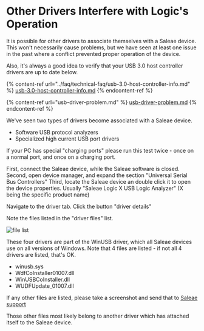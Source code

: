 # Other Drivers Interfere with Logic's Operation

It is possible for other drivers to associate themselves with a Saleae device. This won't necessarily cause problems, but we have seen at least one issue in the past where a conflict prevented proper operation of the device.

Also, it's always a good idea to verify that your USB 3.0 host controller drivers are up to date below.

{% content-ref url="../faq/technical-faq/usb-3.0-host-controller-info.md" %}
[usb-3.0-host-controller-info.md](../faq/technical-faq/usb-3.0-host-controller-info.md)
{% endcontent-ref %}

{% content-ref url="usb-driver-problem.md" %}
[usb-driver-problem.md](usb-driver-problem.md)
{% endcontent-ref %}

We've seen two types of drivers become associated with a Saleae device.

* Software USB protocol analyzers
* Specialized high current USB port drivers

If your PC has special "charging ports" please run this test twice - once on a normal port, and once on a charging port.

First, connect the Saleae device, while the Saleae software is closed. Second, open device manager, and expand the section "Universal Serial Bus Controllers" Third, locate the Saleae device an double click it to open the device properties. Usually "Saleae Logic X USB Logic Analyzer" (X being the specific product name)

Navigate to the driver tab. Click the button "driver details"

Note the files listed in the "driver files" list.

<div align="left">

<img src="https://trello-attachments.s3.amazonaws.com/56314184f791c8285ee1ee1a/330x239/cddb891b8a276dba1411761d74e9bfa1/driver_file_list.png" alt="file list">

</div>

These four drivers are part of the WinUSB driver, which all Saleae devices use on all versions of Windows. Note that 4 files are listed - if not all 4 drivers are listed, that's OK.

* winusb.sys
* WdfCoInstaller01007.dll
* WinUSBCoInstaller.dll
* WUDFUpdate\_01007.dll

If any other files are listed, please take a screenshot and send that to [Saleae support](https://contact.saleae.com/hc/en-us/requests/new)

Those other files most likely belong to another driver which has attached itself to the Saleae device.
